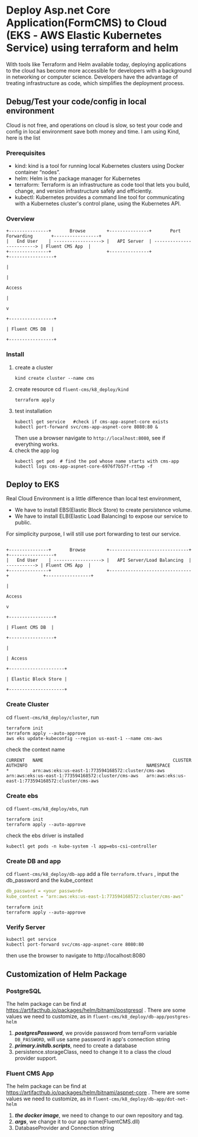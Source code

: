 # Deploy Asp.net Core Application(FormCMS) to Cloud (EKS ‐ AWS Elastic Kubernetes Service) using terraform and helm
With tools like Terraform and Helm available today, deploying applications to the cloud has become more accessible for 
developers with a background in networking or computer science. 
Developers have the advantage of treating infrastructure as code, which simplifies the deployment process.
## Debug/Test your code/config in local environment
Cloud is not free, and operations on cloud is slow, so test your code and config in local environment save both money and time. I am using Kind, here is the list
### Prerequisites
- kind: kind is a tool for running local Kubernetes clusters using Docker container “nodes”.
- helm: Helm is the package manager for Kubernetes
- terraform: Terraform is an infrastructure as code tool that lets you build, change, and version infrastructure safely and efficiently.
- kubectl: Kubernetes provides a command line tool for communicating with a Kubernetes cluster's control plane, using the Kubernetes API.
### Overview
```
+---------------+       Browse        +---------------+       Port Forwarding       +-----------------+
|   End User    | ------------------> |   API Server  | -------------------------> | Fluent CMS App  |
+---------------+                     +---------------+                             +-----------------+
                                                                                           |
                                                                                           |
                                                                                       Access
                                                                                           |
                                                                                           v
                                                                                  +-----------------+
                                                                                  | Fluent CMS DB  |
                                                                                  +-----------------+

```
### Install
1. create a cluster
   ```shell
   kind create cluster --name cms     
   ```
2. create resource
   cd `fluent-cms/k8_deploy/kind`
   ```shell
   terraform apply
   ```
3. test installation
   ```shell
   kubectl get service   #check if cms-app-aspnet-core exists
   kubectl port-forward svc/cms-app-aspnet-core 8080:80 &
   ```
   Then use a browser navigate to `http://localhost:8080`, see if everything works.
4. check the app log
   ```shell
   kubectl get pod  # find the pod whose name starts with cms-app
   kubectl logs cms-app-aspnet-core-6976f7b57f-rttwp -f
   ```
## Deploy to EKS
Real Cloud Environment is a little difference than local test environment,
- We have to install EBS(Elastic Block Store) to create persistence volume.
- We have to install ELB(Elastic Load Balancing) to expose our service to public. 

For simplicity purpose, I will still use port forwarding to test our service.   

```

+---------------+       Browse        +------------------------------+              +-----------------+
|   End User    | ------------------> |   API Server/Load Balancing  | -----------> | Fluent CMS App  |
+---------------+                     +-------------------------------+             +-----------------+
                                                                                           |
                                                                                         Access
                                                                                           v
                                                                                  +-----------------+
                                                                                  | Fluent CMS DB  |
                                                                                  +-----------------+
                                                                                           |
                                                                                           | Access
                                                                                 +---------------------+
                                                                                 | Elastic Block Store |
                                                                                  +---------------------+

```
### Create Cluster
cd `fluent-cms/k8_deploy/cluster`, run
```shell
terraform init
terraform apply --auto-approve
aws eks update-kubeconfig --region us-east-1 --name cms-aws
```
check the context name
```shell
CURRENT   NAME                                                 CLUSTER                                              AUTHINFO                                             NAMESPACE
*         arn:aws:eks:us-east-1:773594168572:cluster/cms-aws   arn:aws:eks:us-east-1:773594168572:cluster/cms-aws   arn:aws:eks:us-east-1:773594168572:cluster/cms-aws
```
### Create ebs
cd `fluent-cms/k8_deploy/ebs`, run
```shell
terraform init
terraform apply --auto-approve
```
check the ebs driver is installed
```shell
kubectl get pods -n kube-system -l app=ebs-csi-controller
```
### Create DB and app
cd `fluent-cms/k8_deploy/db-app`
add a file `terraform.tfvars` , input the db_password and the kube_context
```yaml
db_password = <your password>
kube_context = "arn:aws:eks:us-east-1:773594168572:cluster/cms-aws"
```
```shell
terraform init
terraform apply --auto-approve
```

### Verify Server
```shell
kubectl get service
kubectl port-forward svc/cms-app-aspnet-core 8080:80
```
then use the browser to navigate to http://localhost:8080 

## Customization of Helm Package
### PostgreSQL
The helm package can be find at https://artifacthub.io/packages/helm/bitnami/postgresql .
There are some values we need to customize, as in `fluent-cms/k8_deploy/db-app/postgres-helm`
1. ***postgresPassword***, we provide password from terraForm variable `DB_PASSWORD`, will use same password in app's connection string
2. ***primary.initdb.scripts***, need to create a database
3. persistence.storageClass, need to change it to a class the cloud provider support.

### Fluent CMS App
The helm package can be find at https://artifacthub.io/packages/helm/bitnami/aspnet-core .
There are some values we need to customize, as in `fluent-cms/k8_deploy/db-app/dot-net-helm`
1. ***the docker image***, we need to change to our own repository and tag.
2. ***args***, we change it to our app name(FluentCMS.dll) 
3. DatabaseProvider and Connection string
